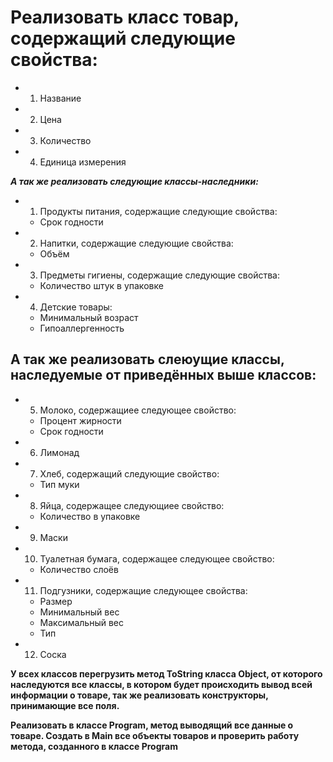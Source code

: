# Реализовать класс товар, содержащий следующие свойства:
* 1. Название
* 2. Цена
* 3. Количество
* 4. Единица измерения

**_А так же реализовать следующие классы-наследники:_**
* 1. Продукты питания, содержащие следующие свойства:
    * Срок годности
* 2. Напитки, содержащие следующие свойства:
  * Объём
* 3. Предметы гигиены, содержащие следующие свойства:
   * Количество штук в упаковке
* 4. Детские товары:
   * Минимальный возраст
   * Гипоаллергенность

## А так же реализовать слеюущие классы, наследуемые от приведённых выше классов: 
* 5. Молоко, содержащиее следующее свойство:
   * Процент жирности
   * Срок годности
* 6. Лимонад
* 7. Хлеб, содержащий следующие свойство:
   * Тип муки
* 8. Яйца, содержащее следующиее свойство:
   * Количество в упаковке
* 9. Маски
* 10. Туалетная бумага, содержащее следующее свойство:
   * Количество слоёв
* 11. Подгузники, содержащие следующее свойства:
   * Размер
   * Минимальный вес
   * Максимальный вес
   * Тип
* 12. Соска

**У всех классов перегрузить метод ToString класса Object, от которого наследуются все классы, в котором будет происходить вывод всей информации о товаре, так же реализовать конструкторы, принимающие все поля.**

**Реализовать в классе Program, метод выводящий все данные о товаре. Создать в Main все объекты товаров и проверить работу метода, созданного в классе Program**